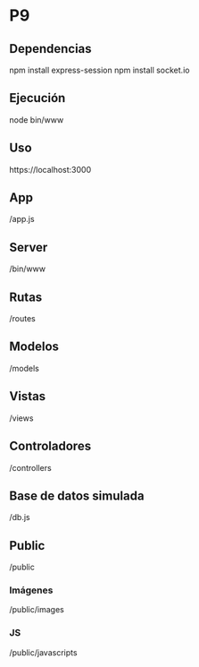 # P9

## Dependencias
npm install express-session
npm install socket.io

## Ejecución
node bin/www

## Uso
https://localhost:3000

## App
/app.js

## Server
/bin/www

## Rutas
/routes

## Modelos
/models

## Vistas
/views

## Controladores
/controllers

## Base de datos simulada
/db.js

## Public
/public

### Imágenes
/public/images

### JS
/public/javascripts
